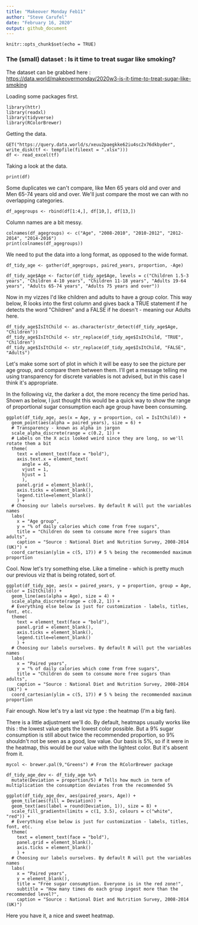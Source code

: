 ```yaml
---
title: "Makeover Monday Feb11"
author: "Steve Carufel"
date: "February 16, 2020"
output: github_document
---
```


```{r setup, include=FALSE}
knitr::opts_chunk$set(echo = TRUE)
```

### The (small) dataset : Is it time to treat sugar like smoking?

The dataset can be grabbed here : https://data.world/makeovermonday/2020w3-is-it-time-to-treat-sugar-like-smoking

Loading some packages first.

``` {r packages, message=FALSE, warning=FALSE}
library(httr)
library(readxl)
library(tidyverse)
library(RColorBrewer)
```

Getting the data.

``` {r getting, message=FALSE, warning=FALSE, results='hide'}
GET("https://query.data.world/s/xeuu2paegkke62iu4sc2x76dkbyder", write_disk(tf <- tempfile(fileext = ".xlsx")))
df <- read_excel(tf)
```

Taking a look at the data.

``` {r firstlook}
print(df)
```

Some duplicates we can't compare, like Men 65 years old and over and Men 65-74 years old and over. We'll just compare the most we can with no overlapping categories.

``` {r age-cleaning}
df_agegroups <- rbind(df[1:4,], df[10,], df[13,])
```

Column names are a bit messy.

``` {r age-cleaning2}
colnames(df_agegroups) <- c("Age", "2008-2010", "2010-2012", "2012-2014", "2014-2016")
print(colnames(df_agegroups))
```

We need to put the data into a long format, as opposed to the wide format.

``` {r longtowide}
df_tidy_age <- gather(df_agegroups, paired_years, proportion, -Age)

df_tidy_age$Age <- factor(df_tidy_age$Age, levels = c("Children 1.5-3 years", "Children 4-10 years", "Children 11-18 years", "Adults 19-64 years", "Adults 65-74 years", "Adults 75 years and over"))
```

Now in my vizzes I'd like children and adults to have a group color. This way below, R looks into the first column and gives back a TRUE statement if he detects the word "Children" and a FALSE if he doesn't - meaning our Adults here.

``` {r colors}
df_tidy_age$IsItChild <- as.character(str_detect(df_tidy_age$Age, "Children"))
df_tidy_age$IsItChild <- str_replace(df_tidy_age$IsItChild, "TRUE", "Children")
df_tidy_age$IsItChild <- str_replace(df_tidy_age$IsItChild, "FALSE", "Adults")
```

Let's make some sort of plot in which it will be easy to see the picture per age group, and compare them between them. I'll get a message telling me using transparency for discrete variables is not advised, but in this case I think it's appropriate.

In the following viz, the darker a dot, the more recency the time period has. Shown as below, I just thought this would be a quick way to show the range of proportional sugar consumption each age group have been consuming.

``` {r dots}
ggplot(df_tidy_age, aes(x = Age, y = proportion, col = IsItChild)) +
  geom_point(aes(alpha = paired_years), size = 6) +
  # Transparency - known as alpha in jargon
  scale_alpha_discrete(range = c(0.2, 1)) +
  # Labels on the X acis looked weird since they are long, so we'll rotate them a bit
  theme(
    text = element_text(face = "bold"),
    axis.text.x = element_text(
      angle = 45, 
      vjust = 1, 
      hjust = 1
      ),
    panel.grid = element_blank(),
    axis.ticks = element_blank(),
    legend.title=element_blank()
    ) +
  # Choosing our labels ourselves. By default R will put the variables names
  labs(
    x = "Age group", 
    y = "% of daily calories which come from free sugars",
    title = "Children do seem to consume more free sugars than adults",
    caption = "Source : National Diet and Nutrition Survey, 2008-2014 (UK)") +
  coord_cartesian(ylim = c(5, 17)) # 5 % being the recommended maximum proportion
```

Cool. Now let's try something else. Like a timeline - which is pretty much our previous viz that is being rotated, sort of.

```{r}
ggplot(df_tidy_age, aes(x = paired_years, y = proportion, group = Age, color = IsItChild)) +
  geom_line(aes(alpha = Age), size = 4) + 
  scale_alpha_discrete(range = c(0.2, 1)) +
  # Everything else below is just for customization - labels, titles, font, etc.
  theme(
    text = element_text(face = "bold"),
    panel.grid = element_blank(),
    axis.ticks = element_blank(),
    legend.title=element_blank()
    ) +
  # Choosing our labels ourselves. By default R will put the variables names
  labs(
    x = "Paired years", 
    y = "% of daily calories which come from free sugars",
    title = "Children do seem to consume more free sugars than adults",
    caption = "Source : National Diet and Nutrition Survey, 2008-2014 (UK)") +
  coord_cartesian(ylim = c(5, 17)) # 5 % being the recommended maximum proportion
```

Fair enough. Now let's try a last viz type : the heatmap (I'm a big fan).

There is a little adjustment we'll do. By default, heatmaps usually works like this : the lowest value gets the lowest color possible. But a 9% sugar consumption is still about twice the recommended proportion, so 9% shouldn't not be seen as a good, low value. Our basis is 5%, so if it were in the heatmap, this would be our value with the lightest color. But it's absent from it.

```{r}
mycol <- brewer.pal(9,"Greens") # From the RColorBrewer package

df_tidy_age_dev <- df_tidy_age %>%
  mutate(Deviation = proportion/5) # Tells how much in term of multiplication the consumption deviates from the recommended 5%

ggplot(df_tidy_age_dev, aes(paired_years, Age)) +
  geom_tile(aes(fill = Deviation)) +
  geom_text(aes(label = round(Deviation, 1)), size = 8) +
  scale_fill_gradientn(limits = c(1, 3.5), colours = c("white", "red")) +
  # Everything else below is just for customization - labels, titles, font, etc.
  theme(
    text = element_text(face = "bold"),
    panel.grid = element_blank(),
    axis.ticks = element_blank()
    ) +
  # Choosing our labels ourselves. By default R will put the variables names
  labs(
    x = "Paired years", 
    y = element_blank(),
    title = "Free sugar consumption. Everyone is in the red zone!",
    subtitle = "How many times do each group ingest more than the recommended level?",
    caption = "Source : National Diet and Nutrition Survey, 2008-2014 (UK)")
```

Here you have it, a nice and sweet heatmap.
